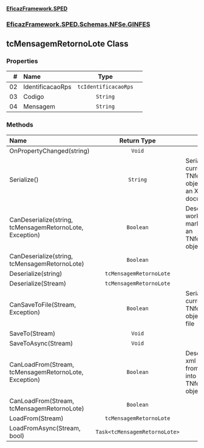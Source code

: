 #### [EficazFramework.SPED](EficazFrameworkSPED.md 'EficazFramework SPED')
### [EficazFramework.SPED.Schemas.NFSe.GINFES](EficazFramework.SPED.Schemas.NFSe.GINFES.md 'EficazFramework.SPED.Schemas.NFSe.GINFES')

## tcMensagemRetornoLote Class
### Properties

| # | Name | Type | |
| ---: | :--- | :---: | :--- |
| 02 | IdentificacaoRps | `tcIdentificacaoRps` |  |
| 03 | Codigo | `String` |  |
| 04 | Mensagem | `String` |  |
### Methods

| Name | Return Type | |
| :--- | :---: | :--- |
| OnPropertyChanged(string) | `Void` |  |
| Serialize() | `String` | Serializes current TNfeProc object into an XML document |
| CanDeserialize(string, tcMensagemRetornoLote, Exception) | `Boolean` | Deserializes workflow markup into an TNfeProc object |
| CanDeserialize(string, tcMensagemRetornoLote) | `Boolean` |  |
| Deserialize(string) | `tcMensagemRetornoLote` |  |
| Deserialize(Stream) | `tcMensagemRetornoLote` |  |
| CanSaveToFile(Stream, Exception) | `Boolean` | Serializes current TNfeProc object into file |
| SaveTo(Stream) | `Void` |  |
| SaveToAsync(Stream) | `Void` |  |
| CanLoadFrom(Stream, tcMensagemRetornoLote, Exception) | `Boolean` | Deserializes xml markup from file into an TNfeProc object |
| CanLoadFrom(Stream, tcMensagemRetornoLote) | `Boolean` |  |
| LoadFrom(Stream) | `tcMensagemRetornoLote` |  |
| LoadFromAsync(Stream, bool) | `Task<tcMensagemRetornoLote>` |  |
